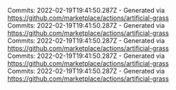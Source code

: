 Commits: 2022-02-19T19:41:50.287Z - Generated via https://github.com/marketplace/actions/artificial-grass
<br>
Commits: 2022-02-19T19:41:50.287Z - Generated via https://github.com/marketplace/actions/artificial-grass
<br>
Commits: 2022-02-19T19:41:50.287Z - Generated via https://github.com/marketplace/actions/artificial-grass
<br>
Commits: 2022-02-19T19:41:50.287Z - Generated via https://github.com/marketplace/actions/artificial-grass
<br>
Commits: 2022-02-19T19:41:50.287Z - Generated via https://github.com/marketplace/actions/artificial-grass
<br>
